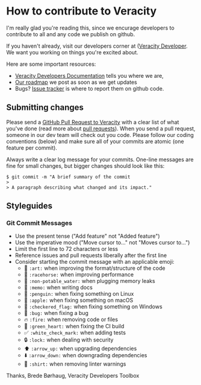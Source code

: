 # How to contribute to Veracity

I'm really glad you're reading this, since we encurage developers to contribute to all and any code we publish on github.

If you haven't already, visit our developers corner at ([Veracity Developer](https:\\developer.veraity.com). We want you working on things you're excited about.

Here are some important resources:

  * [Veracity Developers Documentation](https://developer.veracity.com\docs) tells you where we are,
  * [Our roadmap](https://developers.veracity.com/blog) we post as soon as we get updates
  * Bugs? [Issue tracker](https://github.com/veracity/veracity-quickstart-samples/issues) is where to report them on github code.


## Submitting changes

Please send a [GitHub Pull Request to Veracity](https://github.com/veracity/veracity-quickstart-samples/pull/new/master) with a clear list of what you've done (read more about [pull requests](http://help.github.com/pull-requests/)). When you send a pull request, someone in our dev team will check out you code. Please follow our coding conventions (below) and make sure all of your commits are atomic (one feature per commit).

Always write a clear log message for your commits. One-line messages are fine for small changes, but bigger changes should look like this:

    $ git commit -m "A brief summary of the commit
    > 
    > A paragraph describing what changed and its impact."


	
## Styleguides

### Git Commit Messages

* Use the present tense ("Add feature" not "Added feature")
* Use the imperative mood ("Move cursor to..." not "Moves cursor to...")
* Limit the first line to 72 characters or less
* Reference issues and pull requests liberally after the first line
* Consider starting the commit message with an applicable emoji:
    * :art: `:art:` when improving the format/structure of the code
    * :racehorse: `:racehorse:` when improving performance
    * :non-potable_water: `:non-potable_water:` when plugging memory leaks
    * :memo: `:memo:` when writing docs
    * :penguin: `:penguin:` when fixing something on Linux
    * :apple: `:apple:` when fixing something on macOS
    * :checkered_flag: `:checkered_flag:` when fixing something on Windows
    * :bug: `:bug:` when fixing a bug
    * :fire: `:fire:` when removing code or files
    * :green_heart: `:green_heart:` when fixing the CI build
    * :white_check_mark: `:white_check_mark:` when adding tests
    * :lock: `:lock:` when dealing with security
    * :arrow_up: `:arrow_up:` when upgrading dependencies
    * :arrow_down: `:arrow_down:` when downgrading dependencies
    * :shirt: `:shirt:` when removing linter warnings

	
Thanks,
Brede Børhaug, Veracity Developers Toolbox
